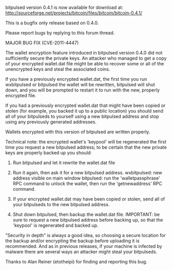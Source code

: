 bitpulsed version 0.4.1 is now available for download at:
http://sourceforge.net/projects/bitcoin/files/bitcoin/bitcoin-0.4.1/

This is a bugfix only release based on 0.4.0.

Please report bugs by replying to this forum thread.

MAJOR BUG FIX  (CVE-2011-4447)

The wallet encryption feature introduced in bitpulsed version 0.4.0 did not sufficiently secure the private keys. An attacker who
managed to get a copy of your encrypted wallet.dat file might be able to recover some or all of the unencrypted keys and steal the
associated coins.

If you have a previously encrypted wallet.dat, the first time you run wxbitpulsed or bitpulsed the wallet will be rewritten, bitpulsed will
shut down, and you will be prompted to restart it to run with the new, properly encrypted file.

If you had a previously encrypted wallet.dat that might have been copied or stolen (for example, you backed it up to a public
location) you should send all of your bitpulseds to yourself using a new bitpulsed address and stop using any previously generated addresses.

Wallets encrypted with this version of bitpulsed are written properly.

Technical note: the encrypted wallet's 'keypool' will be regenerated the first time you request a new bitpulsed address; to be certain that the
new private keys are properly backed up you should:

1. Run bitpulsed and let it rewrite the wallet.dat file

2. Run it again, then ask it for a new bitpulsed address.
wxbitpulsed: new address visible on main window
bitpulsed: run the 'walletpassphrase' RPC command to unlock the wallet,  then run the 'getnewaddress' RPC command.

3. If your encrypted wallet.dat may have been copied or stolen, send all of your bitpulseds to the new bitpulsed address.

4. Shut down bitpulsed, then backup the wallet.dat file.
IMPORTANT: be sure to request a new bitpulsed address before backing up, so that the 'keypool' is regenerated and backed up.

"Security in depth" is always a good idea, so choosing a secure location for the backup and/or encrypting the backup before uploading it is recommended. And as in previous releases, if your machine is infected by malware there are several ways an attacker might steal your bitpulseds.

Thanks to Alan Reiner (etotheipi) for finding and reporting this bug.

